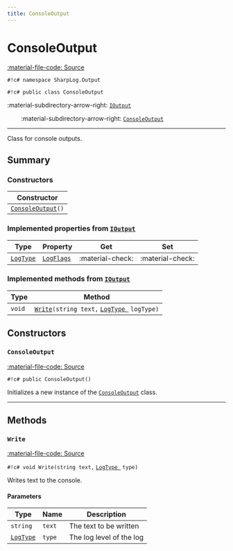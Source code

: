 ```yaml
---
title: ConsoleOutput
---
```


# ConsoleOutput
[:material-file-code: Source](https://github.com/habetuz/SharpLog/blob/main/Output/ConsoleOutput.cs)

`#!c# namespace SharpLog.Output`

`#!c# public class ConsoleOutput`

:material-subdirectory-arrow-right: [`IOutput`](IOutput.md)

&ensp;&ensp;&ensp;&ensp; :material-subdirectory-arrow-right: [`ConsoleOutput`]()

---

Class for console outputs.

## Summary
### Constructors
| Constructor                             |
| --------------------------------------- | 
| [`ConsoleOutput`](#consoleoutput_1)`()` | 

### Implemented properties from [`IOutput`](IOutput.md)
| Type                    | Property                          | Get              | Set              |
| ----------------------- | --------------------------------- | ---------------- | ---------------- | 
| [`LogType`](LogType.md) | [`LogFlags`](IOutput.md#logflags) | :material-check: | :material-check: | 

### Implemented methods from [`IOutput`](IOutput.md)
| Type               | Method                                                                 |
| ------------------ | ---------------------------------------------------------------------- |
| `void`             | [`Write`](#write)`(string text,`  [`LogType `](LogType.md)  `logType)` |

## Constructors
### `ConsoleOutput`
[:material-file-code: Source](https://github.com/habetuz/SharpLog/blob/main/Output/ConsoleOutput.cs)

`#!c# public ConsoleOutput()`

Initializes a new instance of the [`ConsoleOutput`]() class.

---
## Methods
### `Write`
[:material-file-code: Source](https://github.com/habetuz/SharpLog/blob/main/Output/ConsoleOutput.cs#L40-L50)

`#!c# void Write(string text,`  [`LogType `](LogType.md)  `type)`

Writes text to the console.

#### Parameters
| Type                       | Name   | Description              |
| -------------------------- | ------ | ------------------------ |
| `string`                   | `text` | The text to be written   |
| [`LogType`](LogType.md)    | `type` | The log level of the log |